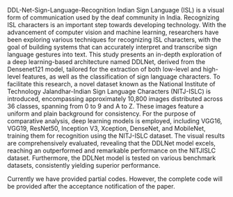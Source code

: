 DDL-Net-Sign-Language-Recognition
Indian Sign Language (ISL) is a visual form of communication used by the deaf
community in India. Recognizing ISL characters is an important step towards
developing technology. With the advancement of computer vision and machine
learning, researchers have been exploring various techniques for recognizing ISL
characters, with the goal of building systems that can accurately interpret and
transcribe sign language gestures into text. This study presents an in-depth exploration
of a deep learning-based architecture named DDLNet, derived from the
Densenet121 model, tailored for the extraction of both low-level and high-level
features, as well as the classification of sign language characters. To facilitate
this research, a novel dataset known as the National Institute of Technology
Jalandhar-Indian Sign Language Characters (NITJ-ISLC) is introduced, encompassing
approximately 10,800 images distributed across 36 classes, spanning from
0 to 9 and A to Z. These images feature a uniform and plain background for consistency.
For the purpose of comparative analysis, deep learning models is employed,
including VGG16, VGG19, ResNet50, Inception V3, Xception, DenseNet, and
MobileNet, training them for recognition using the NITJ-ISLC dataset. The
visual results are comprehensively evaluated, revealing that the DDLNet model
excels, reaching an outperformed and remarkable performance on the NITJISLC
dataset. Furthermore, the DDLNet model is tested on various benchmark
datasets, consistently yielding superior performance.

Currently we have provided partial codes. However, the complete code will be provided after the acceptance notification of the paper.
